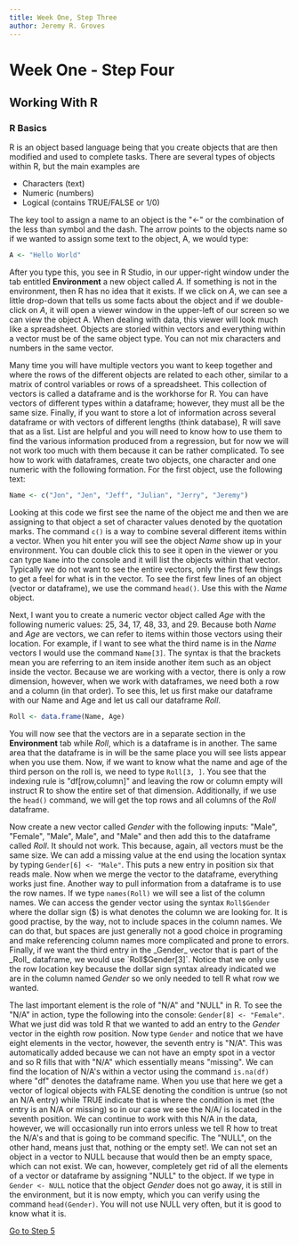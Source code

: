 ```yaml
---
title: Week One, Step Three
author: Jeremy R. Groves
---
```


# Week One - Step Four
## Working With R

### R Basics
R is an object based language being that you create objects that are then modified and used to complete tasks. There are several types of objects within R, but the main examples are  

- Characters (text)
- Numeric (numbers)
- Logical (contains TRUE/FALSE or 1/0)  

The key tool to assign a name to an object is the "<-" or the combination of the less than symbol and the dash. The arrow points to the objects name so if we wanted to assign some text to the object, A, we would type:  

```R
A <- "Hello World"
```

After you type this, you see in R Studio, in our upper-right window under the tab entitled **Environment** a new object called _A_. If something is not in the environment, then R has no idea that it exists. If we click on _A_, we can see a little drop-down that tells us some facts about the object and if we double-click on _A_, it will open a viewer window in the upper-left of our screen so we can view the object A. When dealing with data, this viewer will look much like a spreadsheet. Objects are storied within vectors and everything within a vector must be of the same object type. You can not mix characters and numbers in the same vector.

Many time you will have multiple vectors you want to keep together and where the rows of the different objects are related to each other, similar to a matrix of control variables or rows of a spreadsheet. This collection of vectors is called a dataframe and is the workhorse for R. You can have vectors of different types within a dataframe; however, they must all be the same size. Finally, if you want to store a lot of information across several dataframe or with vectors of different lengths (think database), R will save that as a list. List are helpful and you will need to know how to use them to find the various information produced from a regression, but for now we will not work too much with them because it can be rather complicated. To see how to work with dataframes, create two objects, one character and one numeric with the following formation. For the first object, use the following text:  

```R
Name <- c("Jon", "Jen", "Jeff", "Julian", "Jerry", "Jeremy")
```

Looking at this code we first see the name of the object me and then we are assigning to that object a set of character values denoted by the quotation marks. The command `c()` is a way to combine several different items within a vector. When you hit enter you will see the object _Name_ show up in your environment. You can double click this to see it open in the viewer or you can type `Name` into the console and it will list the objects within that vector. Typically we do not want to see the entire vectors, only the first few things to get a feel for what is in the vector. To see the first few lines of an object (vector or dataframe), we use the command `head()`. Use this with the _Name_ object. 

Next, I want you to create a numeric vector object called _Age_ with the following numeric values: 25, 34, 17, 48, 33, and 29. Because both _Name_ and _Age_ are vectors, we can refer to items within those vectors using their location. For example, if I want to see what the third name is in the _Name_ vectors I would use the command `Name[3]`. The syntax is that the brackets mean you are referring to an item inside another item such as an object inside the vector. Because we are working with a vector, there is only a row dimension, however, when we work with dataframes, we need both a row and a column (in that order). To see this, let us first make our dataframe with our Name and Age and let us call our dataframe _Roll_.  
  
```R
Roll <- data.frame(Name, Age)
```

You will now see that the vectors are in a separate section in the **Environment** tab while _Roll_, which is a dataframe is in another. The same area that the dataframe is in will be the same place you will see lists appear when you use them. Now, if we want to know what the name and age of the third person on the roll is, we need to type `Roll[3, ]`. You see that the indexing rule is "df[row,column]" and leaving the row or column empty will instruct R to show the entire set of that dimension. Additionally, if we use the `head()` command, we will get the top rows and all columns of the _Roll_ dataframe.  

Now create a new vector called _Gender_ with the following inputs: "Male", "Female", "Male", Male", and "Male" and then add this to the dataframe called _Roll_. It should not work. This because, again, all vectors must be the same size. We can add a missing value at the end using the location syntax by typing `Gender[6] <- "Male"`. This puts a new entry in position six that reads male. Now when we merge the vector to the dataframe, everything works just fine. Another way to pull information from a dataframe is to use the row names. If we type `names(Roll)` we will see a list of the column names. We can access the gender vector using the syntax `Roll$Gender` where the dollar sign ($) is what denotes the column we are looking for. It is good practise, by the way, not to include spaces in the column names. We can do that, but spaces are just generally not a good choice in programing and make referencing column names more complicated and prone to errors. Finally, if we want the third entry in the _Gender_ vector that is part of the _Roll_ dataframe, we would use `Roll$Gender[3]`. Notice that we only use the row location key because the dollar sign syntax already indicated we are in the column named _Gender_ so we only needed to tell R what row we wanted. 

The last important element is the role of "N/A" and "NULL" in R. To see the "N/A" in action, type the following into the console: `Gender[8] <- "Female"`. What we just did was told R that we wanted to add an entry to the _Gender_ vector in the eighth row position. Now type `Gender` and notice that we have eight elements in the vector, however, the seventh entry is "N/A". This was automatically added because we can not have an empty spot in a vector and so R fills that with "N/A" which essentially means "missing". We can find the location of N/A's within a vector using the command `is.na(df)` where "df" denotes the dataframe name. When you use that here we get a vector of logical objects with FALSE denoting the condition is untrue (so not an N/A entry) while TRUE indicate that is where the condition is met (the entry is an N/A or missing) so in our case we see the N/A/ is located in the seventh position. We can continue to work with this N/A in the data, however, we will occasionally run into errors unless we tell R how to treat the N/A's and that is going to be command specific.  The "NULL", on the other hand, means just that, nothing or the empty set!. We can not set an object in a vector to NULL because that would then be an empty space, which can not exist. We can, however, completely get rid of all the elements of a vector or dataframe by assigning "NULL" to the object. If we type in `Gender <- NULL` notice that the object _Gender_ does not go away, it is still in the environment, but it is now empty, which you can verify using the command `head(Gender)`. You will not use NULL very often, but it is good to know what it is.

[Go to Step 5](wk1_st5.md)

